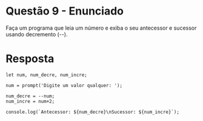 # **Questão 9 - Enunciado**
Faça um programa que leia um número e exiba o seu antecessor e sucessor usando decremento (--).

# **Resposta**
```
let num, num_decre, num_incre;

num = prompt('Digite um valor qualquer: ');

num_decre = --num;
num_incre = num+2;

console.log(`Antecessor: ${num_decre}\nSucessor: ${num_incre}`);
```
